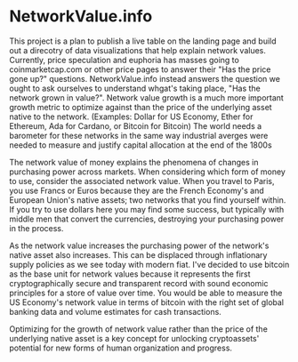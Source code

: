 # NetworkValue.info

This project is a plan to publish a live table on the landing page and build out a direcotry of data visualizations that help explain network values.
Currently, price speculation and euphoria has masses going to coinmarketcap.com or other price pages to answer their "Has the price gone up?" questions.
NetworkValue.info instead answers the question we ought to ask ourselves to understand whgat's taking place, "Has the network grown in value?".
Network value growth is a much more important growth metric to optimize against than the price of the underlying asset native to the network. (Examples: Dollar for US Economy, Ether for Ethereum, Ada for Cardano, or Bitcoin for Bitcoin)
The world needs a barometer for these networks in the same way industrial averges were needed to measure and justify capital allocation at the end of the 1800s

The network value of money explains the phenomena of changes in purchasing power across markets.
When considering which form of money to use, consider the associated network value.
When you travel to Paris, you use Francs or Euros because they are the French Economy's and European Union's native assets; two networks that you find yourself within.
If you try to use dollars here you may find some success, but typically with middle men that convert the currencies, destroying your purchasing power in the process.

As the network value increases the purchasing power of the network's native asset also increases.
This can be displaced through inflationary supply policies as we see today with modern fiat.
I've decided to use bitcoin as the base unit for network values because it represents the first cryptographically secure and transparent record with sound economic principles for a store of value over time.
You would be able to measure the US Economy's network value in terms of bitcoin with the right set of global banking data and volume estimates for cash transactions.

Optimizing for the growth of network value rather than the price of the underlying native asset is a key concept for unlocking cryptoassets' potential for new forms of human organization and progress.
